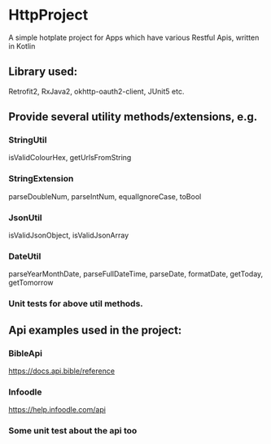 # HttpProject
A simple hotplate project for Apps which have various Restful Apis, written in Kotlin

## Library used:
Retrofit2, RxJava2, okhttp-oauth2-client, JUnit5 etc.

## Provide several utility methods/extensions, e.g.
### StringUtil
isValidColourHex, getUrlsFromString
### StringExtension
parseDoubleNum, parseIntNum, equalIgnoreCase, toBool
### JsonUtil
isValidJsonObject, isValidJsonArray
### DateUtil
parseYearMonthDate, parseFullDateTime, parseDate, formatDate, getToday, getTomorrow

### Unit tests for above util methods.

## Api examples used in the project:
### BibleApi
https://docs.api.bible/reference

### Infoodle
https://help.infoodle.com/api

### Some unit test about the api too
